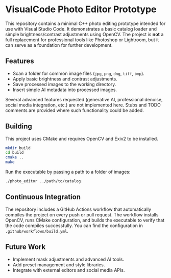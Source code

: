 # VisualCode Photo Editor Prototype

This repository contains a minimal C++ photo editing prototype intended for use with Visual Studio Code. It demonstrates a basic catalog loader and simple brightness/contrast adjustments using OpenCV. The project is **not** a full replacement for professional tools like Photoshop or Lightroom, but it can serve as a foundation for further development.

## Features

- Scan a folder for common image files (`jpg`, `png`, `dng`, `tiff`, `bmp`).
- Apply basic brightness and contrast adjustments.
- Save processed images to the working directory.
- Insert simple AI metadata into processed images.

Several advanced features requested (generative AI, professional denoise, social media integration, etc.) are not implemented here. Stubs and TODO comments are provided where such functionality could be added.

## Building

This project uses CMake and requires OpenCV and Exiv2 to be installed.

```bash
mkdir build
cd build
cmake ..
make
```

Run the executable by passing a path to a folder of images:

```bash
./photo_editor ../path/to/catalog
```

## Continuous Integration

The repository includes a GitHub Actions workflow that automatically
compiles the project on every push or pull request. The workflow installs
OpenCV, runs CMake configuration, and builds the executable to verify that
the code compiles successfully. You can find the configuration in
`.github/workflows/build.yml`.

## Future Work

- Implement mask adjustments and advanced AI tools.
- Add preset management and style libraries.
- Integrate with external editors and social media APIs.

